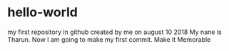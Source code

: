 # hello-world
my first repository in github created by me on august 10 2018
My nane is Tharun. Now I am going to make my first commit.
Make it Memorable
